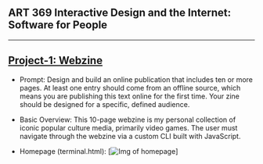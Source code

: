 ## ART 369 Interactive Design and the Internet: Software for People 
---

[Project-1: Webzine](https://github.com/ExzoZbta/interactive/tree/main/project-1/final)
---
  - Prompt: Design and build an online publication that includes ten or more pages.   At least one entry should come from an offline source, which means you are publishing this text online for the first time. Your zine should be designed for a specific, defined audience.

  - Basic Overview: This 10-page webzine is my personal collection of iconic popular culture media, primarily video games. The user must navigate through the webzine via a custom CLI built with JavaScript.

- Homepage (terminal.html):
  [![Img of homepage](https://i.imgur.com/2ckqZzL.png)]

